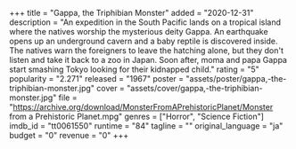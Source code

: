 +++
title = "Gappa, the Triphibian Monster"
added = "2020-12-31"
description = "An expedition in the South Pacific lands on a tropical island where the natives worship the mysterious deity Gappa. An earthquake opens up an underground cavern and a baby reptile is discovered inside. The natives warn the foreigners to leave the hatching alone, but they don't listen and take it back to a zoo in Japan. Soon after, moma and papa Gappa start smashing Tokyo looking for their kidnapped child."
rating = "5"
popularity = "2.271"
released = "1967"
poster = "assets/poster/gappa,-the-triphibian-monster.jpg"
cover = "assets/cover/gappa,-the-triphibian-monster.jpg"
file = "https://archive.org/download/MonsterFromAPrehistoricPlanet/Monster from a Prehistoric Planet.mpg"
genres = ["Horror", "Science Fiction"]
imdb_id = "tt0061550"
runtime = "84"
tagline = ""
original_language = "ja"
budget = "0"
revenue = "0"
+++